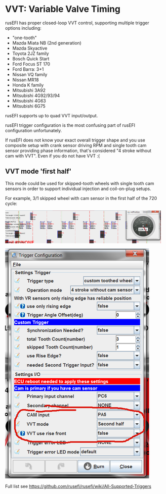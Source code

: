 # VVT: Variable Valve Timing

rusEFI has proper closed-loop VVT control, supporting multiple trigger options including:

- "one-tooth"
- Mazda Miata NB (2nd generation)
- Mazda Skyactive
- Toyota 2JZ family
- Bosch Quick Start
- Ford Focus ST 170
- Ford Barra: 3+1
- Nissan VQ family
- Nissan MR18
- Honda K family
- Mitsubishi 3A92
- Mitsubishi 4G92/93/94
- Mitsubishi 4G63
- Mitsubishi 6G75

rusEFI supports up to quad VVT input/output.

rusEFI trigger configuration is the most confusing part of rusEFI configuration unfortunately.

If rusEFI does not know your exact overall trigger shape and you use composite setup with crank sensor driving RPM and single tooth cam sensor providing phase information, that's considered "4 stroke without cam with VVT". Even if you do not have VVT :(

## VVT mode 'first half'

This mode could be used for skipped-tooth wheels with single tooth cam sensors in order to support individual injection and coil-on-plug setups.

For example, 3/1 skipped wheel with cam sensor in the first half of the 720 cycle:

![VVT First half](Images/VVT_first_half.png)

![VVT Config](Images/VVT_config.png)

Full list see https://github.com/rusefi/rusefi/wiki/All-Supported-Triggers